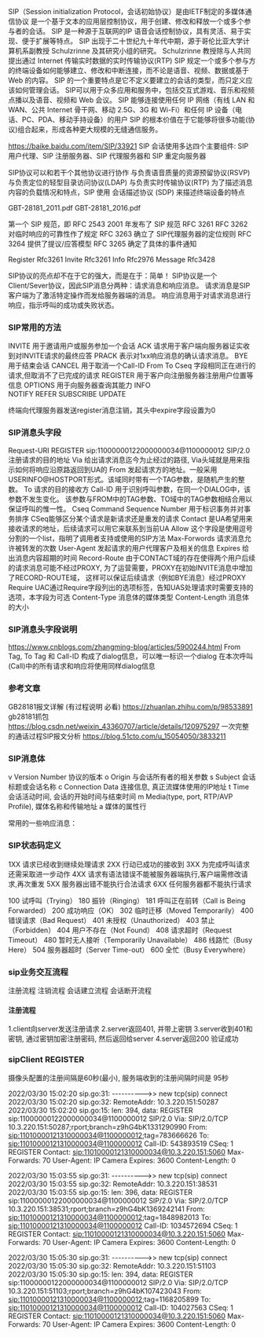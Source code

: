 SIP（Session initialization Protocol，会话初始协议）是由IETF制定的多媒体通信协议
是一个基于文本的应用层控制协议，用于创建、修改和释放一个或多个参与者的会话。
SIP 是一种源于互联网的IP 语音会话控制协议，具有灵活、易于实现、便于扩展等特点。
SIP 出现于二十世纪九十年代中期，源于哥伦比亚大学计算机系副教授 Schulzrinne 及其研究小组的研究。
Schulzrinne 教授除与人共同提出通过 Internet 传输实时数据的实时传输协议(RTP)
SIP 规定一个或多个参与方的终端设备如何能够建立、修改和中断连接，而不论是语音、视频、数据或基于 Web 的内容。
SIP 的一个重要特点是它不定义要建立的会话的类型，而只定义应该如何管理会话。
SIP可以用于众多应用和服务中，包括交互式游戏、音乐和视频点播以及语音、视频和 Web 会议。
SIP 能够连接使用任何 IP 网络（有线 LAN 和 WAN、公共 Internet 骨干网、移动 2.5G、3G 和 Wi-Fi）和任何 IP 设备（电话、PC、PDA、移动手持设备）的用户
SIP 的根本价值在于它能够将很多功能(协议)组合起来，形成各种更大规模的无缝通信服务。

https://baike.baidu.com/item/SIP/33921
SIP 会话使用多达四个主要组件:
SIP 用户代理、SIP 注册服务器、SIP 代理服务器和 SIP 重定向服务器

SIP协议可以和若干个其他协议进行协作
与负责语音质量的资源预留协议(RSVP)
与负责定位的轻型目录访问协议(LDAP)
与负责实时传输协议(RTP)
为了描述消息内容的负载情况和特点，SIP 使用 会话描述协议 (SDP) 来描述终端设备的特点

GBT-28181_2011.pdf
GBT-28181_2016.pdf

第一个 SIP 规范，即 RFC 2543
2001 年发布了 SIP 规范 RFC 3261
RFC 3262 对临时响应的可靠性作了规定
RFC 3263 确立了 SIP代理服务器的定位规则
RFC 3264 提供了提议/应答模型
RFC 3265 确定了具体的事件通知

Register    Rfc3261
Invite      Rfc3261
Info        Rfc2976
Message     Rfc3428

SIP协议的亮点却不在于它的强大，而是在于：简单！
SIP协议是一个Client/Sever协议，因此SIP消息分两种：请求消息和响应消息。
请求消息是SIP客户端为了激活特定操作而发给服务器端的消息。
响应消息用于对请求消息进行响应，指示呼叫的成功或失败状态。

### SIP常用的方法
INVITE      用于邀请用户或服务参加一个会话
ACK         请求用于客户端向服务器证实收到对INVITE请求的最终应答
PRACK       表示对1xx响应消息的确认请求消息。
BYE         用于结束会话
CANCEL      用于取消一个Call-ID From To Cseq 字段相同正在进行的请求,但取消不了已完成的请求
REGISTER    用于客户向注册服务器注册用户位置等信息
OPTIONS     用于向服务器查询其能力
INFO        
NOTIFY
REFER
SUBSCRIBE
UPDATE

终端向代理服务器发送register消息注销，其头中expire字段设置为0

### SIP消息头字段
Request-URI  REGISTER sip:11000000122000000034@1100000012 SIP/2.0 注册请求的目的地址
Via          给出请求消息迄今为止经过的路径, Via头域就是用来指示如何将响应沿原路返回到UA的
From         发起请求方的地址。一般采用USERINFO@HOSTPORT形式。该域同时带有一个TAG参数，是随机产生的整数。
To           请求的目的接收方
Call-ID      用于识别呼叫参数，在同一个DIALOG中，该参数不发生变化。
             该参数与FROM中的TAG参数、TO域中的TAG参数相结合用以保证呼叫的惟一性。
Cseq         Command Sequence Number 用于标识事务并对事务排序
             CSeq能够区分某个请求是新请求还是重发的请求
Contact      是UA希望用来接收请求的地址，后续请求可以用它来联系到当前UA
Allow        这个字段是使用逗号分割的一个list，指明了调用者支持或使用的SIP方法
Max-Forwords 请求消息允许被转发的次数
User-Agent   发起请求的用户代理客户及相关的信息
Expires      给出消息内容超期的时间
Record-Route 由于CONTACT域的存在使得两个用户后续的请求消息可能不经过PROXY,
             为了运营需要，PROXY在初始INVITE消息中增加了RECORD-ROUTE域，
             这样可以保证后续请求（例如BYE消息）经过PROXY
Require      UAC通过Require字段列出的选项标签，告知UAS处理请求时需要支持的选项，本字段为可选
Content-Type     消息体的媒体类型
Content-Length   消息体的大小

### SIP消息头字段说明
https://www.cnblogs.com/zhangming-blog/articles/5900244.html
From Tag, To Tag 和 Call-ID 构成了dialog信息，可以唯一标识一个dialog
在本次呼叫(Call)中的所有请求和响应将使用同样dialog信息

### 参考文章
GB28181报文详解 (有过程说明 必看)
https://zhuanlan.zhihu.com/p/98533891
gb28181抓包
https://blog.csdn.net/weixin_43360707/article/details/120975297
一次完整的通话过程SIP报文分析
https://blog.51cto.com/u_15054050/3833211

### SIP消息体
v       Version Number 协议的版本
o       Origin 与会话所有者的相关参数
s       Subject 会话标题或会话名称
c       Connection Data 连接信息, 真正流媒体使用的IP地址
t       Time 会话活动时间, 会话的开始时间与结束时间
m       Media(type, port, RTP/AVP Profile), 媒体名称和传输地址
a       媒体的属性行

常用的一些响应消息：
### SIP状态码定义
1XX     请求已经收到继续处理请求
2XX     行动已成功的接收到
3XX     为完成呼叫请求还需采取进一步动作
4XX     请求有语法错误不能被服务器端执行,客户端需修改请求,再次重发
5XX     服务器出错不能执行合法请求
6XX     任何服务器都不能执行请求

100     试呼叫（Trying）
180     振铃（Ringing）
181     呼叫正在前转（Call is Being Forwarded）
200     成功响应（OK）
302     临时迁移（Moved Temporarily）
400     错误请求（Bad Request）
401     未授权（Unauthorized）
403     禁止（Forbidden）
404     用户不存在（Not Found）
408     请求超时（Request Timeout）
480     暂时无人接听（Temporarily Unavailable）
486     线路忙（Busy Here）
504     服务器超时（Server Time-out）
600     全忙（Busy Everywhere）

### sip业务交互流程
注册流程
注销流程
会话建立流程
会话断开流程

#### 注册流程
1.client向server发送注册请求
2.server返回401, 并带上密钥
3.server收到401和密钥, 通过密钥加密注册密码, 然后返回给server
4.server返回200 验证成功

### sipClient REGISTER
摄像头配置的注册间隔是60秒(最小), 服务端收到的注册间隔时间是 95秒

2022/03/30 15:02:20 sip.go:31: ---------->> new tcp(sip) connect
2022/03/30 15:02:20 sip.go:32: RemoteAddr: 10.3.220.151:50287
2022/03/30 15:02:20 sip.go:15: len: 394, data: REGISTER sip:11000000122000000034@1100000012 SIP/2.0
Via: SIP/2.0/TCP 10.3.220.151:50287;rport;branch=z9hG4bK1331290990
From: <sip:11010000121310000034@1100000012>;tag=783666626
To: <sip:11010000121310000034@1100000012>
Call-ID: 543893519
CSeq: 1 REGISTER
Contact: <sip:11010000121310000034@10.3.220.151:5060>
Max-Forwards: 70
User-Agent: IP Camera
Expires: 3600
Content-Length: 0


2022/03/30 15:03:55 sip.go:31: ---------->> new tcp(sip) connect
2022/03/30 15:03:55 sip.go:32: RemoteAddr: 10.3.220.151:38531
2022/03/30 15:03:55 sip.go:15: len: 396, data: REGISTER sip:11000000122000000034@1100000012 SIP/2.0
Via: SIP/2.0/TCP 10.3.220.151:38531;rport;branch=z9hG4bK1369242141
From: <sip:11010000121310000034@1100000012>;tag=1848982013
To: <sip:11010000121310000034@1100000012>
Call-ID: 1034572694
CSeq: 1 REGISTER
Contact: <sip:11010000121310000034@10.3.220.151:5060>
Max-Forwards: 70
User-Agent: IP Camera
Expires: 3600
Content-Length: 0


2022/03/30 15:05:30 sip.go:31: ---------->> new tcp(sip) connect
2022/03/30 15:05:30 sip.go:32: RemoteAddr: 10.3.220.151:51103
2022/03/30 15:05:30 sip.go:15: len: 394, data: REGISTER sip:11000000122000000034@1100000012 SIP/2.0
Via: SIP/2.0/TCP 10.3.220.151:51103;rport;branch=z9hG4bK107423043
From: <sip:11010000121310000034@1100000012>;tag=1168205899
To: <sip:11010000121310000034@1100000012>
Call-ID: 104027563
CSeq: 1 REGISTER
Contact: <sip:11010000121310000034@10.3.220.151:5060>
Max-Forwards: 70
User-Agent: IP Camera
Expires: 3600
Content-Length: 0
